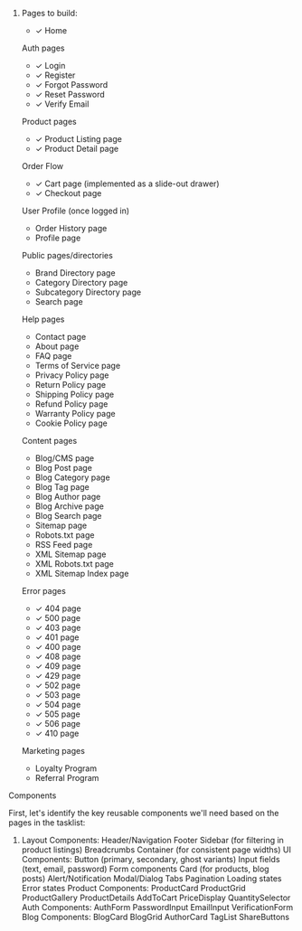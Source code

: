 1. Pages to build:
    - ✓ Home

    Auth pages
    - ✓ Login
    - ✓ Register
    - ✓ Forgot Password
    - ✓ Reset Password
    - ✓ Verify Email

    Product pages
    - ✓ Product Listing page
    - ✓ Product Detail page

    Order Flow
    - ✓ Cart page (implemented as a slide-out drawer)
    - ✓ Checkout page

    User Profile (once logged in)
    - Order History page
    - Profile page

    Public pages/directories
    - Brand Directory page
    - Category Directory page
    - Subcategory Directory page
    - Search page

    Help pages
    - Contact page
    - About page
    - FAQ page
    - Terms of Service page
    - Privacy Policy page
    - Return Policy page
    - Shipping Policy page
    - Refund Policy page
    - Warranty Policy page
    - Cookie Policy page

    Content pages
    - Blog/CMS page
    - Blog Post page
    - Blog Category page
    - Blog Tag page
    - Blog Author page
    - Blog Archive page
    - Blog Search page
    - Sitemap page
    - Robots.txt page
    - RSS Feed page
    - XML Sitemap page
    - XML Robots.txt page
    - XML Sitemap Index page

    Error pages
    - ✓ 404 page
    - ✓ 500 page
    - ✓ 403 page
    - ✓ 401 page
    - ✓ 400 page
    - ✓ 408 page
    - ✓ 409 page
    - ✓ 429 page
    - ✓ 502 page
    - ✓ 503 page
    - ✓ 504 page
    - ✓ 505 page
    - ✓ 506 page
    - ✓ 410 page

    Marketing pages
    - Loyalty Program
    - Referral Program
    

Components

First, let's identify the key reusable components we'll need based on the pages in the tasklist:
1. Layout Components:
Header/Navigation
Footer
Sidebar (for filtering in product listings)
Breadcrumbs
Container (for consistent page widths)
UI Components:
Button (primary, secondary, ghost variants)
Input fields (text, email, password)
Form components
Card (for products, blog posts)
Alert/Notification
Modal/Dialog
Tabs
Pagination
Loading states
Error states
Product Components:
ProductCard
ProductGrid
ProductGallery
ProductDetails
AddToCart
PriceDisplay
QuantitySelector
Auth Components:
AuthForm
PasswordInput
EmailInput
VerificationForm
Blog Components:
BlogCard
BlogGrid
AuthorCard
TagList
ShareButtons